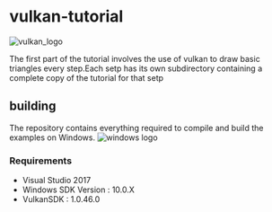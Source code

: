 vulkan-tutorial
===============
![vulkan_logo](https://github.com/heitaoflower/vulkan-tutorial/blob/master/Docs/assets/logo.jpg)

The first part of the tutorial involves the use of vulkan to draw basic triangles every step.Each setp has its own subdirectory containing a complete copy of the tutorial for that setp

## building
The repository contains everything required to compile and build the examples on Windows.
![windows logo](https://github.com/heitaoflower/vulkan-tutorial/blob/master/Docs/assets/windowslogo.png)
### Requirements
* Visual Studio 2017
* Windows SDK Version : 10.0.X
* VulkanSDK : 1.0.46.0

